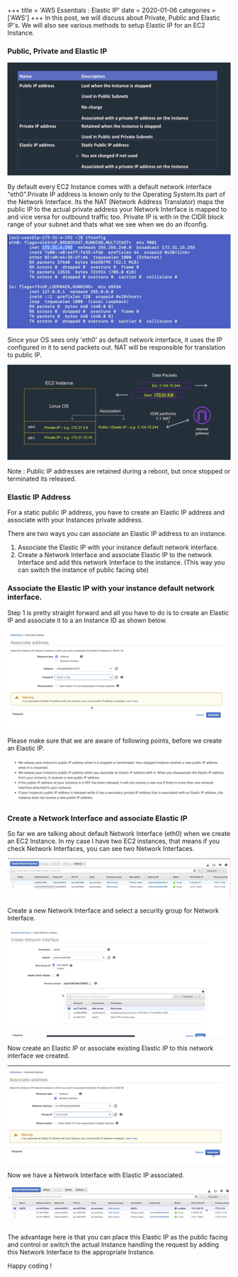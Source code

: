+++
title = 'AWS Essentials : Elastic IP'
date = 2020-01-06
categories = ['AWS']
+++
In this post, we will discuss about Private, Public and Elastic IP's. We will also see various methods to setup Elastic IP for an EC2 Instance.  

### Public, Private and Elastic IP  

<img src="2020-11-17-12-33-37.png" class="img-responsive"/>

By default every EC2 Instance comes with a default network interface "eth0".Private IP address is known only to the Operating System.Its part of the Network Interface. Its the NAT (Network Address Translator) maps the public IP to the actual private address your Network Interface is mapped to and vice versa for outbound traffic too. Private IP is with in the CIDR block range of your subnet and thats what we see when we do an ifconfig.

<img src="2020-11-17-12-35-30.png" class="img-responsive"/>

Since your OS sees only 'eth0' as default network interface, it uses the IP configured in it to send packets out. NAT will be responsible for translation to public IP.  

<img src="2020-11-17-12-36-54.png" class="img-responsive"/>

Note : Public IP addresses are retained during a reboot, but once stopped or terminated its released. 

### Elastic IP Address  

For a static public IP address, you have to create an Elastic IP address and associate with your Instances private address.  

There are two ways you can associate an Elastic IP address to an instance. 

1. Associate the Elastic IP with your instance default network interface. 
2. Create a Network Interface and associate Elastic IP to the network Interface and add this network Interface to the instance. (This way you can switch the instance of public facing site)  

###  Associate the Elastic IP with your instance default network interface.  

Step 1 is pretty straight forward and all you have to do is to create an Elastic IP and associate it to a an Instance ID as shown below.  

<img src="2020-11-17-12-39-44.png" class="img-responsive"/>

Please make sure that we are aware of following points, before we create an Elastic IP.  

<img src="2020-11-17-12-41-43.png" class="img-responsive"/>

### Create a Network Interface and associate Elastic IP  

So far we are talking about default Network Interface (eth0) when we create an EC2 Instance. In my case I have two EC2 instances, that means if you check Network Interfaces, you can see two Network Interfaces.   

<img src="2020-11-17-12-43-28.png" class="img-responsive"/>

Create a new Network Interface and select a security group for Network Interface.  

<img src="2020-11-17-12-44-14.png" class="img-responsive"/>

Now create an Elastic IP or associate existing Elastic IP to this network interface we created.  

<img src="2020-11-17-12-45-09.png" class="img-responsive"/>  

Now we have a Network Interface with Elastic IP associated.  

<img src="2020-11-17-12-46-11.png" class="img-responsive"/>  

The advantage here is that you can place this Elastic IP as the public facing and control or switch the actual Instance handling the request by adding this Network Interface to the appropriate Instance.  

Happy coding !
